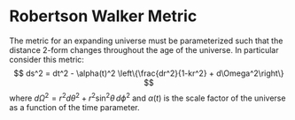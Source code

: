 # Robertson Walker Metric

The metric for an expanding universe must be parameterized such that the distance 2-form changes throughout the age of the universe. In particular consider this metric:
$$
ds^2 = dt^2 - \alpha(t)^2 \left\{\frac{dr^2}{1-kr^2} + d\Omega^2\right\}
$$
where $d\Omega^2 = r^2 d\theta^2 + r^2 \sin^2{\theta}\,d\phi^2$ and $\alpha(t)$ is the scale factor of the universe as a function of the time parameter.